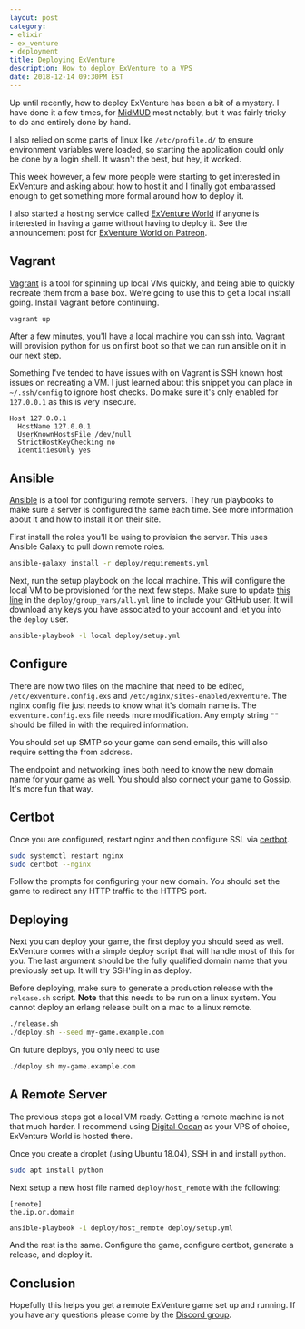 ```yaml
---
layout: post
category:
- elixir
- ex_venture
- deployment
title: Deploying ExVenture
description: How to deploy ExVenture to a VPS
date: 2018-12-14 09:30PM EST
---
```


Up until recently, how to deploy ExVenture has been a bit of a mystery. I have done it a few times, for [MidMUD][midmud] most notably, but it was fairly tricky to do and entirely done by hand.

I also relied on some parts of linux like `/etc/profile.d/` to ensure environment variables were loaded, so starting the application could only be done by a login shell. It wasn't the best, but hey, it worked.

This week however, a few more people were starting to get interested in ExVenture and asking about how to host it and I finally got embarassed enough to get something more formal around how to deploy it.

I also started a hosting service called [ExVenture World][exventure-world] if anyone is interested in having a game without having to deploy it. See the announcement post for [ExVenture World on Patreon](https://www.patreon.com/posts/exventure-world-23323136).

## Vagrant

[Vagrant][vagrant] is a tool for spinning up local VMs quickly, and being able to quickly recreate them from a base box. We're going to use this to get a local install going. Install Vagrant before continuing.

```bash
vagrant up
```

After a few minutes, you'll have a local machine you can ssh into. Vagrant will provision python for us on first boot so that we can run ansible on it in our next step.

Something I've tended to have issues with on Vagrant is SSH known host issues on recreating a VM. I just learned about this snippet you can place in `~/.ssh/config` to ignore host checks. Do make sure it's only enabled for `127.0.0.1` as this is very insecure.

```
Host 127.0.0.1
  HostName 127.0.0.1
  UserKnownHostsFile /dev/null
  StrictHostKeyChecking no
  IdentitiesOnly yes
```

## Ansible

[Ansible][ansible] is a tool for configuring remote servers. They run playbooks to make sure a server is configured the same each time. See more information about it and how to install it on their site.

First install the roles you'll be using to provision the server. This uses Ansible Galaxy to pull down remote roles.

```bash
ansible-galaxy install -r deploy/requirements.yml
```

Next, run the setup playbook on the local machine. This will configure the local VM to be provisioned for the next few steps. Make sure to update [this line](https://github.com/oestrich/ex_venture/blob/master/deploy/group_vars/all.yml#L6) in the `deploy/group_vars/all.yml` line to include your GitHub user. It will download any keys you have associated to your account and let you into the `deploy` user.

```bash
ansible-playbook -l local deploy/setup.yml
```

## Configure

There are now two files on the machine that need to be edited, `/etc/exventure.config.exs` and `/etc/nginx/sites-enabled/exventure`. The nginx config file just needs to know what it's domain name is. The `exventure.config.exs` file needs more modification. Any empty string `""` should be filled in with the required information.

You should set up SMTP so your game can send emails, this will also require setting the from address.

The endpoint and networking lines both need to know the new domain name for your game as well. You should also connect your game to [Gossip][gossip]. It's more fun that way.

## Certbot

Once you are configured, restart nginx and then configure SSL via [certbot][certbot].

```bash
sudo systemctl restart nginx
sudo certbot --nginx
```

Follow the prompts for configuring your new domain. You should set the game to redirect any HTTP traffic to the HTTPS port.

## Deploying

Next you can deploy your game, the first deploy you should seed as well. ExVenture comes with a simple deploy script that will handle most of this for you. The last argument should be the fully qualified domain name that you previously set up. It will try SSH'ing in as deploy.

Before deploying, make sure to generate a production release with the `release.sh` script. **Note** that this needs to be run on a linux system. You cannot deploy an erlang release built on a mac to a linux remote.

```bash
./release.sh
./deploy.sh --seed my-game.example.com
```

On future deploys, you only need to use

```bash
./deploy.sh my-game.example.com
```

## A Remote Server

The previous steps got a local VM ready. Getting a remote machine is not that much harder. I recommend using [Digital Ocean](https://m.do.co/c/6e2ba5b80cde) as your VPS of choice, ExVenture World is hosted there.

Once you create a droplet (using Ubuntu 18.04), SSH in and install `python`.

```bash
sudo apt install python
```

Next setup a new host file named `deploy/host_remote` with the following:

```
[remote]
the.ip.or.domain
```

```bash
ansible-playbook -i deploy/host_remote deploy/setup.yml
```

And the rest is the same. Configure the game, configure certbot, generate a release, and deploy it.

## Conclusion

Hopefully this helps you get a remote ExVenture game set up and running. If you have any questions please come by the [Discord group][discord].

[exventure-world]: https://exventure.world/
[exventure]: http://exventure.org
[exventure-github]: https://github.com/oestrich/ex_venture
[squabble]: https://github.com/oestrich/squabble
[gossip]: https://gossip.haus
[grapevine]: https://grapevine.haus
[midmud]: https://midmud.com
[patreon]: https://www.patreon.com/exventure
[trello]: https://trello.com/b/PFGmFWmu/exventure
[discord]: https://discord.gg/GPEa6dB
[vagrant]: https://www.vagrantup.com/
[ansible]: https://www.ansible.com/
[certbot]: https://certbot.eff.org/
